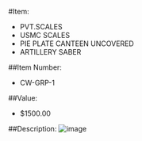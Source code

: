 #Item:
* PVT.SCALES 
* USMC SCALES
* PIE PLATE CANTEEN UNCOVERED
* ARTILLERY SABER



##Item Number:
* CW-GRP-1

##Value:
* $1500.00

##Description:
 ![image](../../../Military-Audit/Images/CW-GRP-1.JPG)



